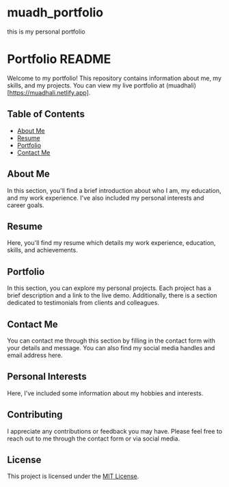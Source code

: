 # muadh_portfolio
this is my personal portfolio

# Portfolio README

Welcome to my portfolio! This repository contains information about me, my skills, and my projects. You can view my live portfolio at (muadhali)[https://muadhali.netlify.app].

## Table of Contents
- [About Me](#about-me)
- [Resume](#resume)
- [Portfolio](#portfolio)
- [Contact Me](#contact-me)

## About Me
In this section, you'll find a brief introduction about who I am, my education, and my work experience. I've also included my personal interests and career goals.

## Resume
Here, you'll find my resume which details my work experience, education, skills, and achievements.

## Portfolio
In this section, you can explore my personal projects. Each project has a brief description and a link to the live demo. Additionally, there is a section dedicated to testimonials from clients and colleagues.

## Contact Me
You can contact me through this section by filling in the contact form with your details and message. You can also find my social media handles and email address here.

## Personal Interests
Here, I've included some information about my hobbies and interests.

## Contributing
I appreciate any contributions or feedback you may have. Please feel free to reach out to me through the contact form or via social media.

## License
This project is licensed under the [MIT License](https://opensource.org/licenses/MIT).
